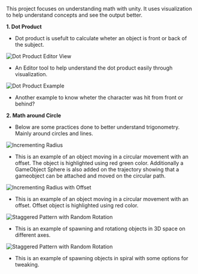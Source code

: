 This project focuses on understanding math with unity. It uses visualization to help understand concepts and see the output better.

**1. Dot Product**
- Dot product is usefult to calculate wheter an object is front or back of the subject.

![Dot Product Editor View](https://github.com/user-attachments/assets/4f7c6188-510c-425f-ac03-3ef143911303)
- An Editor tool to help understand the dot product easily through visualization.

![Dot Product Example](https://github.com/user-attachments/assets/8f32234a-72cd-463f-88b4-685e92d8ee0e)
- Another example to know wheter the character was hit from front or behind? 

**2. Math around Circle**
- Below are some practices done to better understand trigonometry. Mainly around circles and lines.

![Incrementing Radius](https://github.com/user-attachments/assets/29335d3b-9344-45a9-bb00-490aa5ec9a86)
- This is an example of an object moving in a circular movement with an offset. The object is highlighted using red green color. Additionally a GameObject Sphere is also added on the trajectory showing that a gameobject can be attached and moved on the circular path.

![Incrementing Radius with Offset](https://github.com/user-attachments/assets/6d3754e7-2d32-45c6-b112-ad18bd1d901d)
- This is an example of an object moving in a circular movement with an offset. Offset object is highlighted using red color.

![Staggered Pattern with Random Rotation](https://github.com/user-attachments/assets/6352fe43-a6a9-4cea-9f2e-b83a9283d591)
- This is an example of spawning and rotationg objects in 3D space on different axes.

![Staggered Pattern with Random Rotation](https://github.com/user-attachments/assets/0052362c-44b3-4fd8-880e-9b645081ac25)
- This is an example of spawning objects in spiral with some options for tweaking.
